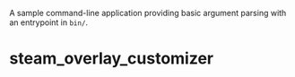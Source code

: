 A sample command-line application providing basic argument parsing with an entrypoint in `bin/`.
# steam_overlay_customizer
